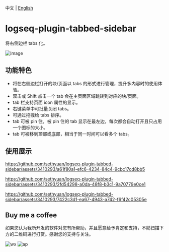 中文 | [English](README.en.md)

# logseq-plugin-tabbed-sidebar

将右侧边栏 tabs 化。

![image](https://github.com/sethyuan/logseq-plugin-tabbed-sidebar/assets/3410293/48a6d87e-3a47-4b1f-886e-d3d942be83a5)

## 功能特色

- 将在右侧边栏打开的块/页面以 tabs 的形式进行管理，提升多内容时的使用体验。
- 双击或 Shift 点击一个 tab 会在主页面区域跳转到对应的块/页面。
- tab 栏支持页面 icon 属性的显示。
- 右键菜单中可批量关闭 tabs。
- 可通过拖拽给 tabs 排序。
- tab 可被 pin 住，被 pin 住的 tab 显示在最左边，每次都会自动打开且只占用一个图标的大小。
- tab 可被移到顶部或底部，相当于同一时间可以看多个 tabs。

## 使用展示

https://github.com/sethyuan/logseq-plugin-tabbed-sidebar/assets/3410293/a61f80a1-efc6-4234-84c4-9cbc17cd8bb5

https://github.com/sethyuan/logseq-plugin-tabbed-sidebar/assets/3410293/2fd54298-a0da-48f8-b3c1-9a70779e0ce1

https://github.com/sethyuan/logseq-plugin-tabbed-sidebar/assets/3410293/7422c3d1-ea67-4943-a742-f6f42c05305e

## Buy me a coffee

如果您认为我所开发的软件对您有所帮助，并且愿意给予肯定和支持，不妨扫描下方的二维码进行打赏。感谢您的支持与关注。

![wx](https://user-images.githubusercontent.com/3410293/236807219-cf21180a-e7f8-44a9-abde-86e1e6df999b.jpg) ![ap](https://user-images.githubusercontent.com/3410293/236807256-f79768a7-16e0-4cbf-a9f3-93f230feee30.jpg)
